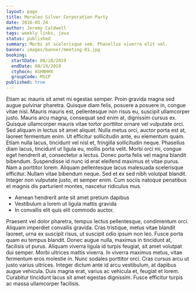 ```yaml
---
layout: page
title: Morales Silver Corporation Party
date: 2016-05-24
author: Jeremy Caldwell
tags: weekly links, java
status: published
summary: Morbi et scelerisque sem. Phasellus viverra elit vel.
banner: images/banner/meeting-01.jpg
booking:
  startDate: 08/18/2019
  endDate: 08/19/2019
  ctyhocn: ASHNHHX
  groupCode: MSCP
published: true
---
```

Etiam ac mauris sit amet mi egestas semper. Proin gravida magna sed augue pulvinar pharetra. Quisque diam felis, posuere a posuere in, congue vitae nisl. Mauris mauris est, pellentesque non risus eu, suscipit ullamcorper justo. Mauris arcu magna, consequat sed enim at, dignissim cursus ex. Quisque ullamcorper mauris vitae tortor porttitor ornare vel vulputate orci. Sed aliquam in lectus sit amet aliquet. Nulla metus orci, auctor porta est at, laoreet fermentum enim. Ut efficitur sollicitudin ante, eu elementum quam. Etiam nulla lacus, tincidunt vel nisl et, fringilla sollicitudin neque. Phasellus diam lacus, tincidunt ut ligula eu, mollis porta velit.
Morbi orci mi, congue eget hendrerit at, consectetur a lectus. Donec porta felis vel magna blandit bibendum. Suspendisse id nunc id erat eleifend maximus et vitae purus. Nam a porttitor lorem. Aliquam pellentesque lacus malesuada scelerisque efficitur. Nullam vitae bibendum neque. Sed et ex sed nibh volutpat blandit. Integer non vulputate justo, et semper enim. Cum sociis natoque penatibus et magnis dis parturient montes, nascetur ridiculus mus.

* Aenean hendrerit ante sit amet pretium dapibus
* Vestibulum a lorem ut ligula mattis gravida
* In convallis elit quis elit commodo auctor.

Praesent vel dolor pharetra, tempus lectus pellentesque, condimentum orci. Aliquam imperdiet convallis gravida. Cras tristique, metus vitae blandit laoreet, urna ex suscipit risus, ut suscipit odio ipsum non leo. Fusce porta quam eu tempus blandit. Donec augue nulla, maximus in tincidunt at, facilisis ut purus. Aliquam viverra ligula id turpis feugiat, sit amet volutpat dui semper. Morbi ultrices mattis viverra. In viverra maximus metus, vitae fermentum eros molestie in. Nunc sodales porttitor orci. Cras cursus arcu ut justo varius ultrices. Integer dictum ante id arcu vestibulum, at dapibus augue vehicula. Duis magna erat, varius ac vehicula et, feugiat et lorem. Curabitur tincidunt lacus sit amet egestas dignissim. Fusce efficitur turpis ac massa ullamcorper facilisis.
